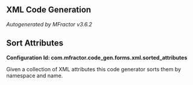 ## XML Code Generation
*Autogenerated by MFractor v3.6.2*
## Sort Attributes

**Configuration Id: com.mfractor.code_gen.forms.xml.sorted_attributes**

Given a collection of XML attributes this code generator sorts them by namespace and name.


